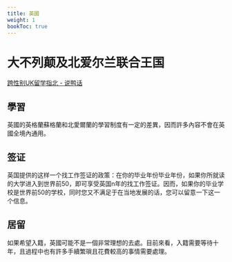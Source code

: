 ```yaml
---
title: 英國
weight: 1
bookToc: true
---
```


# 大不列颠及北爱尔兰联合王国

[跨性别UK留学指北 - 说鸭话](https://t.me/drukbugchannel/337)

## 學習

英國的英格蘭蘇格蘭和北愛爾蘭的學習制度有一定的差異，因而許多內容不會在英國全境內通用。

## 签证

英国提供的这样一个找工作签证的政策：在你的毕业年份毕业年份，如果你所就读的大学进入到世界前50，即可享受英国n年的找工作签证。因而，如果你的毕业学校是世界前50的学校，同时您又不满足于在当地发展的话，您可以留意一下这一个信息。

## 居留

如果希望入籍，英國可能不是一個非常理想的去處。目前來看，入籍需要等待十年，且過程中也有許多手續繁瑣且花費較高的事情需要處理。